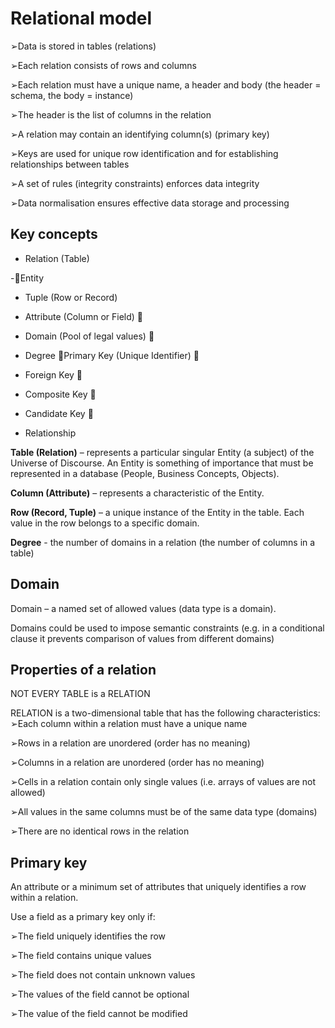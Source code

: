 # Relational model

➢Data is stored in tables (relations) 

➢Each relation consists of rows and columns 

➢Each relation must have a unique name, a header and body (the header = schema, the body  = instance) 

➢The header is the list of columns in the relation 

➢A relation may contain an identifying column(s) (primary key) 

➢Keys are used for unique row identification and for establishing relationships between tables 

➢A set of rules (integrity constraints) enforces data integrity 

➢Data normalisation ensures effective data storage and processing

## Key concepts

- Relation (Table)

-Entity

- Tuple (Row or Record)

- Attribute (Column or Field) 

- Domain (Pool of legal values) 

- Degree Primary Key (Unique Identifier) 

- Foreign Key 

- Composite Key 

- Candidate Key 

- Relationship


**Table (Relation)** – represents a particular singular Entity (a subject) of the Universe of Discourse. An Entity is something of importance that must be represented in a database (People, Business Concepts, Objects).

**Column (Attribute)** – represents a characteristic of the Entity.

**Row (Record, Tuple)** – a unique instance of the Entity in the table. Each value in the row belongs to a specific domain.

**Degree** - the number of domains in a relation (the number of columns in a table)

## Domain

Domain – a named set of allowed values (data type is a domain).

Domains could be used to impose semantic constraints (e.g. in a conditional clause it prevents comparison of values from different domains)

## Properties of a relation

NOT EVERY TABLE is a RELATION

RELATION is a two-dimensional table that has the following characteristics: ➢Each column within a relation must have a unique name

➢Rows in a relation are unordered (order has no meaning) 

➢Columns in a relation are unordered (order has no meaning) 

➢Cells in a relation contain only single values (i.e. arrays of values are not allowed) 

➢All values in the same columns must be of the same data type (domains) 

➢There are no identical rows in the relation

## Primary key

An attribute or a minimum set of attributes that uniquely identifies a row within a relation.

Use a field as a primary key only if:

➢The field uniquely identifies the row 

➢The field contains unique values 

➢The field does not contain unknown values 

➢The values of the field cannot be optional 

➢The value of the field cannot be modified

